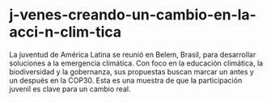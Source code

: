 # j-venes-creando-un-cambio-en-la-acci-n-clim-tica
La juventud de América Latina se reunió en Belem, Brasil, para desarrollar soluciones a la emergencia climática. Con foco en la educación climática, la biodiversidad y la gobernanza, sus propuestas buscan marcar un antes y un después en la COP30. Esta es una muestra de que la participación juvenil es clave para un cambio real.
